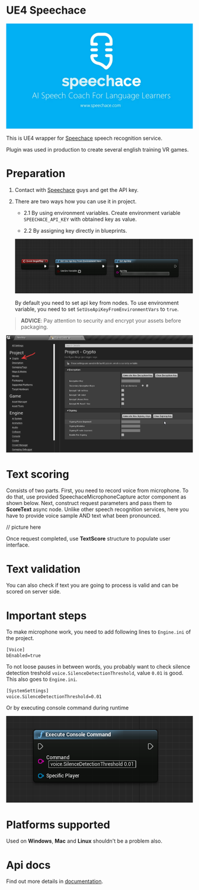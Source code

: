 # **UE4 Speechace**

![](pics/SPTitle.png)

This is UE4 wrapper for [Speechace](https://www.speechace.com/) speech recognition service.

Plugin was used in production to create several english training VR games.

# Preparation

1) Contact with [Speechace](https://www.speechace.com/) guys and get the API key.
2) There are two ways how you can use it in project.
    * 2.1 By using environment variables. Create environment variable `SPEECHACE_API_KEY` with obtained key as value.

    * 2.2 By assigning key directly in blueprints.

    ![](pics/apikeybp.png)

    By default you need to set api key from nodes. To use environment variable, you need to set `SetUseApiKeyFromEnvironmentVars` to `true`.

> **ADVICE**: Pay attention to security and encrypt your assets before packaging.

![](pics/encryption.png)

# Text scoring
Consists of two parts. First, you need to record voice from microphone.
To do that, use provided SpeechaceMicrophoneCapture actor component as shown below.
Next, construct request parameters and pass them to **ScoreText** async node.
Unlike other speech recognition services, here you have to provide voice sample AND text what been pronounced.

// picture here

Once request completed, use **TextScore** structure to populate user interface.

# Text validation
You can also check if text you are going to process
is valid and can be scored on server side.

# Important steps

To make microphone work, you need to add following lines to `Engine.ini` of the project.
```
[Voice]
bEnabled=true
```

To not loose pauses in between words, you probably want to check silence detection treshold `voice.SilenceDetectionThreshold`, value `0.01` is good.
This also goes to `Engine.ini`.

```
[SystemSettings]
voice.SilenceDetectionThreshold=0.01
```

Or by executing console command during runtime

![](pics/silencenode.png)

# Platforms supported

Used on **Windows**, **Mac** and **Linux** shouldn't be a problem also.

# Api docs

Find out more details in [documentation](https://docs.speechace.com/?version=latest).
